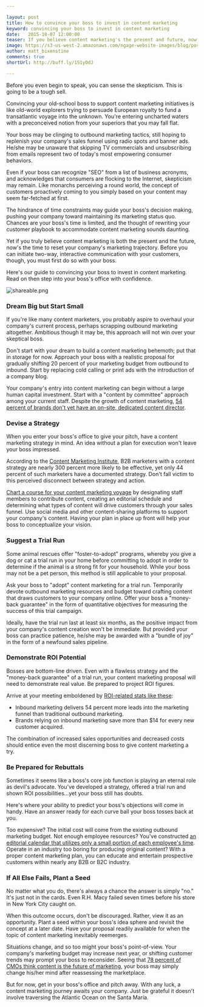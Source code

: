 ```yaml
---

layout: post
title: How to convince your boss to invest in content marketing
keyword: convincing your boss to invest in content marketing
date:   2015-10-07 12:00:00
teaser: If you believe content marketing's the present and future, now's the time to reset your company's marketing trajectory.
image: https://s3-us-west-2.amazonaws.com/ngage-website-images/blog/post-images/how-to-convince-your-boss-to-invest-in-content-marketing.jpg
author: matt_bixenstine
comments: true
shortUrl: http://buff.ly/1S1yOdJ

---
```


Before you even begin to speak, you can sense the skepticism. This is going to be a tough sell.

Convincing your old-school boss to support content marketing initiatives is like old-world explorers trying to persuade European royalty to fund a transatlantic voyage into the unknown. You're entering uncharted waters with a preconceived notion from your superiors that you may fall flat.

Your boss may be clinging to outbound marketing tactics, still hoping to replenish your company's sales funnel using radio spots and banner ads. He/she may be unaware that skipping TV commercials and unsubscribing from emails represent two of today's most empowering consumer behaviors.

Even if your boss can recognize "SEO" from a list of business acronyms, and acknowledges that consumers are flocking to the Internet, skepticism may remain. Like monarchs perceiving a round world, the concept of customers proactively coming to you simply based on your content may seem far-fetched at first.

The hindrance of time constraints may guide your boss's decision making, pushing your company toward maintaining its marketing status quo. Chances are your boss's time is limited, and the thought of rewriting your customer playbook to accommodate content marketing sounds daunting.

Yet if you truly believe content marketing is both the present and the future, now's the time to reset your company's marketing trajectory. Before you can initiate two-way, interactive communication with your customers, though, you must first do so with your boss.

Here's our guide to convincing your boss to invest in content marketing. Read on then step into your boss's office with confidence.

![shareable.png](https://ucarecdn.com/4a36b52a-3571-4d79-8147-49d73e11da41/)

### Dream Big but Start Small

If you're like many content marketers, you probably aspire to overhaul your company's current process, perhaps scrapping outbound marketing altogether. Ambitious though it may be, this approach will not win over your skeptical boss.

Don't start with your dream to build a content marketing behemoth; put that in storage for now. Approach your boss with a realistic proposal for gradually shifting 20 percent of your marketing budget from outbound to inbound. Start by replacing cold calling or print ads with the introduction of a company blog.

Your company's entry into content marketing can begin without a large human capital investment. Start with a "content by committee" approach among your current staff. Despite the growth of content marketing, <a href="http://interfuse.media/10-important-facts-about-content-marketing/" target="_blank">54 percent of brands don't yet have an on-site, dedicated content director</a>.

### Devise a Strategy

When you enter your boss's office to give your pitch, have a content marketing strategy in mind. An idea without a plan for execution won't leave your boss impressed.

According to the <a href="http://contentmarketinginstitute.com/" target="_blank">Content Marketing Institute</a>, <a class="tweet-quote">B2B marketers with a content strategy are nearly 300 percent more likely to be effective</a>, yet only 44 percent of such marketers have a documented strategy. Don't fall victim to this perceived disconnect between strategy and action.

[Chart a course for your content marketing voyage](http://blog.beegit.com/content_strategy/2015/09/17/7-best-practices-for-your-business-blog/) by designating staff members to contribute content, creating an editorial schedule and determining what types of content will drive customers through your sales funnel. Use social media and other content-sharing platforms to support your company's content. Having your plan in place up front will help your boss to conceptualize your vision.

### Suggest a Trial Run

Some animal rescues offer "foster-to-adopt" programs, whereby you give a dog or cat a trial run in your home before committing to adopt in order to determine if the animal is a strong fit for your household. While your boss may not be a pet person, this method is still applicable to your proposal.

Ask your boss to "adopt" content marketing for a trial run. Temporarily devote outbound marketing resources and budget toward crafting content that draws customers to your company online. Offer your boss a "money-back guarantee" in the form of quantitative objectives for measuring the success of this trial campaign.

Ideally, have the trial run last at least six months, as the positive impact from your company's content creation won't be immediate. But provided your boss can practice patience, he/she may be awarded with a "bundle of joy" in the form of a newfound sales pipeline.

### Demonstrate ROI Potential

Bosses are bottom-line driven. Even with a flawless strategy and the "money-back guarantee" of a trial run, your content marketing proposal will need to demonstrate real value. Be prepared to project ROI figures.



Arrive at your meeting emboldened by [ROI-related stats like these](http://blog.beegit.com/content_strategy/2015/10/05/content-marketing-stats-blog/):

* Inbound marketing delivers 54 percent more leads into the marketing funnel than traditional outbound marketing.
* Brands relying on inbound marketing save more than $14 for every new customer acquired.

The combination of increased sales opportunities and decreased costs should entice even the most discerning boss to give content marketing a try.

### Be Prepared for Rebuttals

Sometimes it seems like a boss's core job function is playing an eternal role as devil's advocate. You've developed a strategy, offered a trial run and shown ROI possibilities...yet your boss still has doubts.

Here's where your ability to predict your boss's objections will come in handy. Have an answer ready for each curve ball your boss tosses back at you. 

Too expensive? The initial cost will come from the existing outbound marketing budget. Not enough employee resources? You've constructed [an editorial calendar that utilizes only a small portion of each employee's time](http://blog.beegit.com/content_strategy/2015/04/01/how-to-build-and-manage-distributed-writing-team/). Operate in an industry too boring for producing original content? With a proper content marketing plan, you can educate and entertain prospective customers within nearly any B2B or B2C industry. 

### If All Else Fails, Plant a Seed

No matter what you do, there's always a chance the answer is simply "no." It's just not in the cards. Even R.H. Macy failed seven times before his store in New York City caught on. 

When this outcome occurs, don't be discouraged. Rather, view it as an opportunity. Plant a seed within your boss's idea sphere and revisit the concept at a later date. Have your proposal readily available for when the topic of content marketing inevitably reemerges.

Situations change, and so too might your boss's point-of-view. Your company's marketing budget may increase next year, or shifting customer trends may prompt your boss to reconsider. Seeing that <a href="http://www.thedrum.com/news/2013/08/20/infographic-78-cmos-think-custom-content-future-marketing" target="_blank">78 percent of CMOs think content is the future of marketing</a>, your boss may simply change his/her mind after reassessing the marketplace.

But for now, get in your boss's office and pitch away. With any luck, a content marketing journey awaits your company. Just be grateful it doesn't involve traversing the Atlantic Ocean on the Santa María. 
